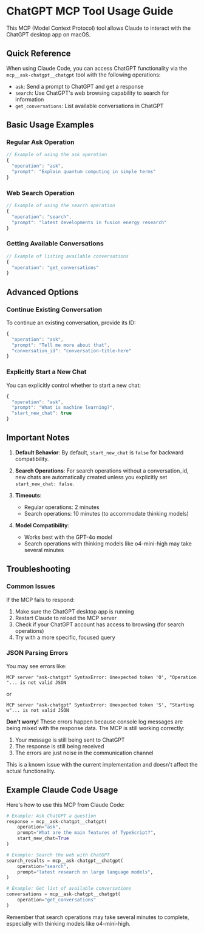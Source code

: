 # ChatGPT MCP Tool Usage Guide

This MCP (Model Context Protocol) tool allows Claude to interact with the ChatGPT desktop app on macOS.

## Quick Reference

When using Claude Code, you can access ChatGPT functionality via the `mcp__ask-chatgpt__chatgpt` tool with the following operations:

- `ask`: Send a prompt to ChatGPT and get a response
- `search`: Use ChatGPT's web browsing capability to search for information
- `get_conversations`: List available conversations in ChatGPT

## Basic Usage Examples

### Regular Ask Operation

```typescript
// Example of using the ask operation
{
  "operation": "ask",
  "prompt": "Explain quantum computing in simple terms"
}
```

### Web Search Operation

```typescript
// Example of using the search operation
{
  "operation": "search",
  "prompt": "latest developments in fusion energy research"
}
```

### Getting Available Conversations

```typescript
// Example of listing available conversations
{
  "operation": "get_conversations"
}
```

## Advanced Options

### Continue Existing Conversation

To continue an existing conversation, provide its ID:

```typescript
{
  "operation": "ask",
  "prompt": "Tell me more about that",
  "conversation_id": "conversation-title-here"
}
```

### Explicitly Start a New Chat

You can explicitly control whether to start a new chat:

```typescript
{
  "operation": "ask",
  "prompt": "What is machine learning?",
  "start_new_chat": true
}
```

## Important Notes

1. **Default Behavior**: By default, `start_new_chat` is `false` for backward compatibility.

2. **Search Operations**: For search operations without a conversation_id, new chats are automatically created unless you explicitly set `start_new_chat: false`.

3. **Timeouts**:
   - Regular operations: 2 minutes
   - Search operations: 10 minutes (to accommodate thinking models)

4. **Model Compatibility**:
   - Works best with the GPT-4o model
   - Search operations with thinking models like o4-mini-high may take several minutes

## Troubleshooting

### Common Issues

If the MCP fails to respond:

1. Make sure the ChatGPT desktop app is running
2. Restart Claude to reload the MCP server
3. Check if your ChatGPT account has access to browsing (for search operations)
4. Try with a more specific, focused query

### JSON Parsing Errors

You may see errors like:
```
MCP server "ask-chatgpt" SyntaxError: Unexpected token 'O', "Operation "... is not valid JSON
```
or
```
MCP server "ask-chatgpt" SyntaxError: Unexpected token 'S', "Starting w"... is not valid JSON
```

**Don't worry!** These errors happen because console log messages are being mixed with the response data. The MCP is still working correctly:

1. Your message is still being sent to ChatGPT
2. The response is still being received
3. The errors are just noise in the communication channel

This is a known issue with the current implementation and doesn't affect the actual functionality.

## Example Claude Code Usage

Here's how to use this MCP from Claude Code:

```python
# Example: Ask ChatGPT a question
response = mcp__ask-chatgpt__chatgpt(
    operation="ask",
    prompt="What are the main features of TypeScript?",
    start_new_chat=True
)

# Example: Search the web with ChatGPT
search_results = mcp__ask-chatgpt__chatgpt(
    operation="search",
    prompt="latest research on large language models",
)

# Example: Get list of available conversations
conversations = mcp__ask-chatgpt__chatgpt(
    operation="get_conversations"
)
```

Remember that search operations may take several minutes to complete, especially with thinking models like o4-mini-high.